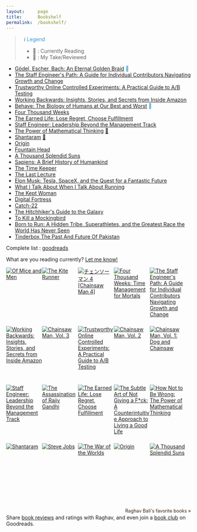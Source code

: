 ```yaml
---
layout:     page
title:      Bookshelf
permalink:  /bookshelf/
---
```


<style type="text/css">
    strong {
        color: #3498db;
        font-weight: 400;
    }
    blockquote {
        padding: 0px 23px;
    }
</style>


>  ℹ️ __Legend__
> - &#128214; : Currently Reading
> - 🔖 : My Take/Reviewed

- __[Gödel, Escher, Bach: An Eternal Golden Braid](https://www.goodreads.com/book/show/24113.G_del_Escher_Bach) &#128214;__
- [The Staff Engineer's Path: A Guide for Individual Contributors Navigating Growth and Change](https://www.goodreads.com/book/show/61058107-the-staff-engineer-s-path)
- [Trustworthy Online Controlled Experiments: A Practical Guide to A/B Testing](https://www.goodreads.com/book/show/51635906-trustworthy-online-controlled-experiments)
- [Working Backwards: Insights, Stories, and Secrets from Inside Amazon](https://www.goodreads.com/book/show/53138083-working-backwards)
- __[Behave: The Biology of Humans at Our Best and Worst](https://www.goodreads.com/book/show/31170723-behave) &#128214;__
- [Four Thousand Weeks](https://www.goodreads.com/book/show/54785515-four-thousand-weeks)
- [The Earned Life: Lose Regret, Choose Fulfillment](https://www.goodreads.com/book/show/58735020-the-earned-life)
- [Staff Engineer: Leadership Beyond the Management Track](https://www.goodreads.com/book/show/56481725-staff-engineer)
- [The Power of Mathematical Thinking](https://www.goodreads.com/book/show/18693884-how-not-to-be-wrong) [🔖](https://medium.com/@Rghv_Bali/my-take-on-how-not-to-be-wrong-5c1a91d79abc)
- [Shantaram](https://www.goodreads.com/book/show/33600.Shantaram)  [🔖](https://medium.com/@Rghv_Bali/my-take-on-shantaram-ae02d7a6b1a3)
- [Origin](https://www.goodreads.com/book/show/32315293-origin)
- [Fountain Head](https://www.goodreads.com/book/show/2122.The_Fountainhead)
- [A Thousand Splendid Suns](https://www.goodreads.com/book/show/128029.A_Thousand_Splendid_Suns)
- [Sapiens: A Brief History of Humankind](https://www.goodreads.com/book/show/23692271-sapiens)
- [The Time Keeper](https://www.goodreads.com/book/show/13624688-the-time-keeper)
- [The Last Lecture](https://www.goodreads.com/book/show/40611510-the-last-lecture)
- [Elon Musk: Tesla, SpaceX, and the Quest for a Fantastic Future](https://www.goodreads.com/book/show/25541028-elon-musk)
- [What I Talk About When I Talk About Running](https://www.goodreads.com/book/show/4352812-what-i-talk-about-when-i-talk-about-running)
- [The Kept Woman](https://www.goodreads.com/book/show/28374062-the-kept-woman)
- [Digital Fortress](https://www.goodreads.com/book/show/11125.Digital_Fortress)
- [Catch-22](https://www.goodreads.com/book/show/168668.Catch_22)
- [The Hitchhiker's Guide to the Galaxy](https://www.goodreads.com/book/show/386162.The_Hitchhiker_s_Guide_to_the_Galaxy)
- [To Kill a Mockingbird](https://www.goodreads.com/book/show/8045416-to-kill-a-mockingbird)
- [Born to Run: A Hidden Tribe, Superathletes, and the Greatest Race the World Has Never Seen](https://www.goodreads.com/book/show/6289283-born-to-run)
- [Tinderbox The Past And Future Of Pakistan](https://www.goodreads.com/book/show/10318275-tinderbox-the-past-and-future-of-pakistan)



Complete list : [goodreads](https://www.goodreads.com/review/list/87723774-raghav-bali?ref=nav_mybooks&shelf=read&sort=date_read)

What are you reading currently? [Let me know!](https://twitter.com/rghv_bali)

<style type="text/css" media="screen">
        .gr_grid_container {
          /* customize grid container div here. eg: width: 500px; */
        }

        .gr_grid_book_container {
          /* customize book cover container div here */
          float: left;
          width: 98px;
          height: 160px;
          padding: 0px 0px;
          overflow: hidden;
        }
</style>
<div id="gr_grid_widget_1746707715">
        <!-- Show static html as a placeholder in case js is not enabled - javascript include will override this if things work -->
          <div class="gr_grid_container">
    <div class="gr_grid_book_container"><a title="Of Mice and Men" rel="nofollow" href="https://www.goodreads.com/book/show/890.Of_Mice_and_Men"><img alt="Of Mice and Men" border="0" src="https://i.gr-assets.com/images/S/compressed.photo.goodreads.com/books/1511302904l/890._SX98_.jpg" /></a></div>
    <div class="gr_grid_book_container"><a title="The Kite Runner" rel="nofollow" href="https://www.goodreads.com/book/show/77203.The_Kite_Runner"><img alt="The Kite Runner" border="0" src="https://i.gr-assets.com/images/S/compressed.photo.goodreads.com/books/1579036753l/77203._SY160_.jpg" /></a></div>
    <div class="gr_grid_book_container"><a title="チェンソーマン 4 [Chainsaw Man 4]" rel="nofollow" href="https://www.goodreads.com/book/show/49966677-4-chainsaw-man-4"><img alt="チェンソーマン 4 [Chainsaw Man 4]" border="0" src="https://i.gr-assets.com/images/S/compressed.photo.goodreads.com/books/1570033159l/49966677._SX98_SY160_.jpg" /></a></div>
    <div class="gr_grid_book_container"><a title="Four Thousand Weeks: Time Management for Mortals" rel="nofollow" href="https://www.goodreads.com/book/show/54785515-four-thousand-weeks"><img alt="Four Thousand Weeks: Time Management for Mortals" border="0" src="https://i.gr-assets.com/images/S/compressed.photo.goodreads.com/books/1627425434l/54785515._SX98_.jpg" /></a></div>
    <div class="gr_grid_book_container"><a title="The Staff Engineer's Path: A Guide for Individual Contributors Navigating Growth and Change" rel="nofollow" href="https://www.goodreads.com/book/show/61058107-the-staff-engineer-s-path"><img alt="The Staff Engineer's Path: A Guide for Individual Contributors Navigating Growth and Change" border="0" src="https://i.gr-assets.com/images/S/compressed.photo.goodreads.com/books/1661205628l/61058107._SX98_.jpg" /></a></div>
    <div class="gr_grid_book_container"><a title="Working Backwards: Insights, Stories, and Secrets from Inside Amazon" rel="nofollow" href="https://www.goodreads.com/book/show/53138083-working-backwards"><img alt="Working Backwards: Insights, Stories, and Secrets from Inside Amazon" border="0" src="https://i.gr-assets.com/images/S/compressed.photo.goodreads.com/books/1606707026l/53138083._SX98_.jpg" /></a></div>
    <div class="gr_grid_book_container"><a title="Chainsaw Man, Vol. 3" rel="nofollow" href="https://www.goodreads.com/book/show/54303329-chainsaw-man-vol-3"><img alt="Chainsaw Man, Vol. 3" border="0" src="https://i.gr-assets.com/images/S/compressed.photo.goodreads.com/books/1606066788l/54303329._SX98_.jpg" /></a></div>
    <div class="gr_grid_book_container"><a title="Trustworthy Online Controlled Experiments: A Practical Guide to A/B Testing" rel="nofollow" href="https://www.goodreads.com/book/show/51635906-trustworthy-online-controlled-experiments"><img alt="Trustworthy Online Controlled Experiments: A Practical Guide to A/B Testing" border="0" src="https://i.gr-assets.com/images/S/compressed.photo.goodreads.com/books/1580806782l/51635906._SX98_SY160_.jpg" /></a></div>
    <div class="gr_grid_book_container"><a title="Chainsaw Man, Vol. 2" rel="nofollow" href="https://www.goodreads.com/book/show/51323367-chainsaw-man-vol-2"><img alt="Chainsaw Man, Vol. 2" border="0" src="https://i.gr-assets.com/images/S/compressed.photo.goodreads.com/books/1595770794l/51323367._SX98_.jpg" /></a></div>
    <div class="gr_grid_book_container"><a title="Chainsaw Man, Vol. 1: Dog and Chainsaw" rel="nofollow" href="https://www.goodreads.com/book/show/55575967-chainsaw-man-vol-1"><img alt="Chainsaw Man, Vol. 1: Dog and Chainsaw" border="0" src="https://i.gr-assets.com/images/S/compressed.photo.goodreads.com/books/1617389215l/55575967._SX98_.jpg" /></a></div>
    <div class="gr_grid_book_container"><a title="Staff Engineer: Leadership Beyond the Management Track" rel="nofollow" href="https://www.goodreads.com/book/show/56481725-staff-engineer"><img alt="Staff Engineer: Leadership Beyond the Management Track" border="0" src="https://i.gr-assets.com/images/S/compressed.photo.goodreads.com/books/1609348975l/56481725._SX98_.jpg" /></a></div>
    <div class="gr_grid_book_container"><a title="The Assassination of Rajiv Gandhi" rel="nofollow" href="https://www.goodreads.com/book/show/31455657-the-assassination-of-rajiv-gandhi"><img alt="The Assassination of Rajiv Gandhi" border="0" src="https://i.gr-assets.com/images/S/compressed.photo.goodreads.com/books/1471320569l/31455657._SX98_.jpg" /></a></div>
    <div class="gr_grid_book_container"><a title="The Earned Life: Lose Regret, Choose Fulfillment" rel="nofollow" href="https://www.goodreads.com/book/show/58735020-the-earned-life"><img alt="The Earned Life: Lose Regret, Choose Fulfillment" border="0" src="https://i.gr-assets.com/images/S/compressed.photo.goodreads.com/books/1636977926l/58735020._SX98_.jpg" /></a></div>
    <div class="gr_grid_book_container"><a title="The Subtle Art of Not Giving a F*ck: A Counterintuitive Approach to Living a Good Life" rel="nofollow" href="https://www.goodreads.com/book/show/28257707-the-subtle-art-of-not-giving-a-f-ck"><img alt="The Subtle Art of Not Giving a F*ck: A Counterintuitive Approach to Living a Good Life" border="0" src="https://i.gr-assets.com/images/S/compressed.photo.goodreads.com/books/1465761302l/28257707._SX98_.jpg" /></a></div>
    <div class="gr_grid_book_container"><a title="How Not to Be Wrong: The Power of Mathematical Thinking" rel="nofollow" href="https://www.goodreads.com/book/show/18693884-how-not-to-be-wrong"><img alt="How Not to Be Wrong: The Power of Mathematical Thinking" border="0" src="https://i.gr-assets.com/images/S/compressed.photo.goodreads.com/books/1387726285l/18693884._SX98_.jpg" /></a></div>
    <div class="gr_grid_book_container"><a title="Shantaram" rel="nofollow" href="https://www.goodreads.com/book/show/33600.Shantaram"><img alt="Shantaram" border="0" src="https://i.gr-assets.com/images/S/compressed.photo.goodreads.com/books/1333482282l/33600._SX98_.jpg" /></a></div>
    <div class="gr_grid_book_container"><a title="Steve Jobs" rel="nofollow" href="https://www.goodreads.com/book/show/11084145-steve-jobs"><img alt="Steve Jobs" border="0" src="https://i.gr-assets.com/images/S/compressed.photo.goodreads.com/books/1511288482l/11084145._SX98_.jpg" /></a></div>
    <div class="gr_grid_book_container"><a title="The War of the Worlds" rel="nofollow" href="https://www.goodreads.com/book/show/8909.The_War_of_the_Worlds"><img alt="The War of the Worlds" border="0" src="https://i.gr-assets.com/images/S/compressed.photo.goodreads.com/books/1320391644l/8909._SX98_.jpg" /></a></div>
    <div class="gr_grid_book_container"><a title="Origin (Robert Langdon, #5)" rel="nofollow" href="https://www.goodreads.com/book/show/32315293-origin"><img alt="Origin" border="0" src="https://i.gr-assets.com/images/S/compressed.photo.goodreads.com/books/1498794232l/32315293._SX98_.jpg" /></a></div>
    <div class="gr_grid_book_container"><a title="A Thousand Splendid Suns" rel="nofollow" href="https://www.goodreads.com/book/show/128029.A_Thousand_Splendid_Suns"><img alt="A Thousand Splendid Suns" border="0" src="https://i.gr-assets.com/images/S/compressed.photo.goodreads.com/books/1655336738l/128029._SX98_.jpg" /></a></div>
    <br style="clear: both"/><br/><a class="gr_grid_branding" style="font-size: .9em; color: #382110; text-decoration: none; float: right; clear: both" rel="nofollow" href="https://www.goodreads.com/user/show/87723774-raghav-bali">Raghav Bali's favorite books »</a>
  <noscript><br/>Share <a rel="nofollow" href="/">book reviews</a> and ratings with Raghav, and even join a <a rel="nofollow" href="/group">book club</a> on Goodreads.</noscript>
  </div>

</div>
<script src="https://www.goodreads.com/review/grid_widget/87723774.Raghav's%20bookshelf:%20read?cover_size=medium&hide_link=&hide_title=true&num_books=100&order=d&shelf=read&sort=date_added&widget_id=1746707715" type="text/javascript" charset="utf-8"></script>





